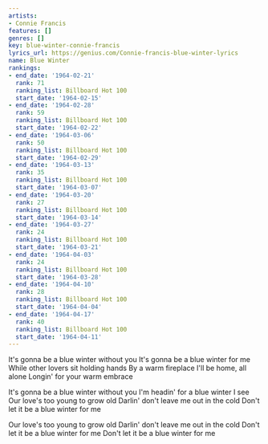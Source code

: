 ```yaml
---
artists:
- Connie Francis
features: []
genres: []
key: blue-winter-connie-francis
lyrics_url: https://genius.com/Connie-francis-blue-winter-lyrics
name: Blue Winter
rankings:
- end_date: '1964-02-21'
  rank: 71
  ranking_list: Billboard Hot 100
  start_date: '1964-02-15'
- end_date: '1964-02-28'
  rank: 59
  ranking_list: Billboard Hot 100
  start_date: '1964-02-22'
- end_date: '1964-03-06'
  rank: 50
  ranking_list: Billboard Hot 100
  start_date: '1964-02-29'
- end_date: '1964-03-13'
  rank: 35
  ranking_list: Billboard Hot 100
  start_date: '1964-03-07'
- end_date: '1964-03-20'
  rank: 27
  ranking_list: Billboard Hot 100
  start_date: '1964-03-14'
- end_date: '1964-03-27'
  rank: 24
  ranking_list: Billboard Hot 100
  start_date: '1964-03-21'
- end_date: '1964-04-03'
  rank: 24
  ranking_list: Billboard Hot 100
  start_date: '1964-03-28'
- end_date: '1964-04-10'
  rank: 28
  ranking_list: Billboard Hot 100
  start_date: '1964-04-04'
- end_date: '1964-04-17'
  rank: 40
  ranking_list: Billboard Hot 100
  start_date: '1964-04-11'
---
```

It's gonna be a blue winter without you
It's gonna be a blue winter for me
While other lovers sit holding hands
By a warm fireplace
I'll be home, all alone
Longin' for your warm embrace

It's gonna be a blue winter without you
I'm headin' for a blue winter I see
Our love's too young to grow old
Darlin' don't leave me out in the cold
Don't let it be a blue winter for me

Our love's too young to grow old
Darlin' don't leave me out in the cold
Don't let it be a blue winter for me
Don't let it be a blue winter for me
